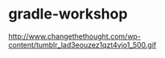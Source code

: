 gradle-workshop
===============
http://www.changethethought.com/wp-content/tumblr_lad3eouzez1qzt4vjo1_500.gif

